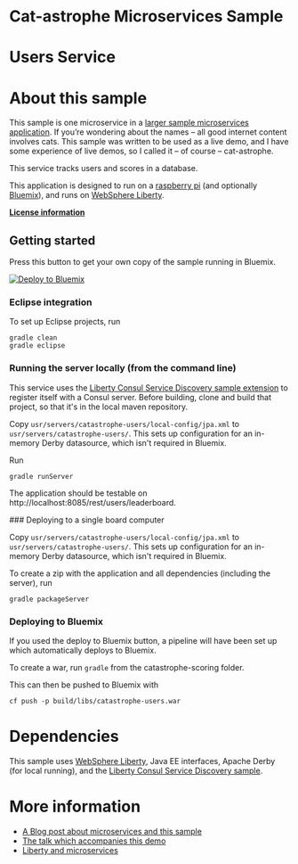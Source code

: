 # Cat-astrophe Microservices Sample
# Users Service


# About this sample

This sample is one microservice in a [larger sample 
microservices application](http://github.com/holly-cummins/catastrophe-microservices). If you’re wondering about the names – all good internet content involves cats. This sample was written
to be used as a live demo, and I have some experience of live demos, so I called it – of course – cat-astrophe.

This service tracks users and scores in a database. 

This application is designed to run on a [raspberry pi](http://www.linksprite.com/linksprite-pcduino/) (and optionally [Bluemix](http://bluemix.net)), and runs on [WebSphere Liberty](http://wasdev.net). 

**[License information](LICENSE.txt)** 

## Getting started 

Press this button to get your own copy of the sample running in Bluemix. 

[![Deploy to Bluemix](https://bluemix.net/deploy/button.png)](https://bluemix.net/deploy?repository=https://github.com/holly-cummins/catastrophe-scoring)

### Eclipse integration 

To set up Eclipse projects, run 

    gradle clean
    gradle eclipse

### Running the server locally (from the command line) 

This service uses the [Liberty Consul Service Discovery sample extension](https://github.com/WASdev/sample.consulservicediscovery) to register itself with a Consul server. Before building, clone and build that project, so that it's in the local maven repository.

Copy `usr/servers/catastrophe-users/local-config/jpa.xml` to `usr/servers/catastrophe-users/`. This sets up 
configuration for an in-memory Derby datasource, which isn't required in 
Bluemix. 

Run

    gradle runServer

The application should be testable on http://localhost:8085/rest/users/leaderboard. 

### Deploying to a single board computer 

Copy `usr/servers/catastrophe-users/local-config/jpa.xml` to `usr/servers/catastrophe-users/`. This sets up 
configuration for an in-memory Derby datasource, which isn't required in 
Bluemix. 

To create a zip with the application and all dependencies (including the server), run 

    gradle packageServer


### Deploying to Bluemix 


If you used the deploy to Bluemix button, a pipeline will have been set up which automatically deploys to Bluemix. 

To create a war, run `gradle` from the catastrophe-scoring folder.

This can then be pushed to Bluemix with 

    cf push -p build/libs/catastrophe-users.war

# Dependencies 

This sample uses [WebSphere Liberty](http://wasdev.net), Java EE interfaces, Apache Derby (for local running), and the [Liberty Consul Service Discovery sample](https://github.com/WASdev/sample.consulservicediscovery). 

# More information 

* [A Blog post about microservices and this sample](https://developer.ibm.com/wasdev/blog/2016/06/01/putting-micro-microservices/)
* [The talk which accompanies this demo](http://www.slideshare.net/HollyCummins/microservices-from-dream-to-reality-in-an-hour")
* [Liberty and microservices](https://developer.ibm.com/wasdev/docs/microservices/)
